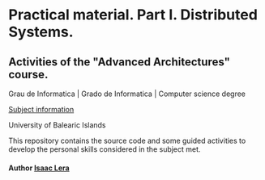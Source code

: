 # Practical material. Part I. Distributed Systems.
Activities of the "Advanced Architectures" course.
----
Grau de Informatica | Grado de Informatica | Computer science degree

[Subject information](https://estudis.uib.es/es/estudis-de-grau/grau/informatica/GIN2-P/)

University of Balearic Islands


This repository contains the source code and some guided activities to develop the personal skills considered in the subject met.


#### Author [Isaac Lera](https://personal.uib.es/isaac.lera)